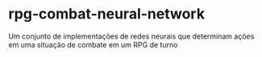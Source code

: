 # rpg-combat-neural-network
Um conjunto de implementações de redes neurais que determinam ações em uma situação de combate em um RPG de turno
